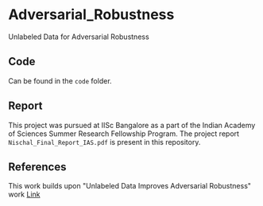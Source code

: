 # Adversarial_Robustness

Unlabeled Data for Adversarial Robustness

## Code

Can be found in the ```code``` folder.  

## Report

This project was pursued at IISc Bangalore as a part of the Indian Academy of Sciences Summer Research Fellowship Program. The project report ```Nischal_Final_Report_IAS.pdf``` is present in this repository.

## References

This work builds upon "Unlabeled Data Improves Adversarial Robustness" work [Link](https://arxiv.org/abs/1905.13736)
